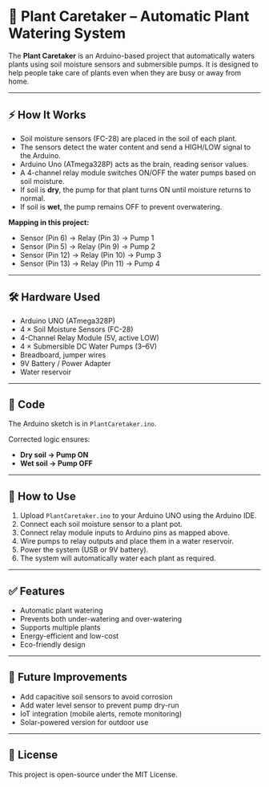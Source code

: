 # 🌱 Plant Caretaker – Automatic Plant Watering System

The **Plant Caretaker** is an Arduino-based project that automatically waters plants using soil moisture sensors and submersible pumps. It is designed to help people take care of plants even when they are busy or away from home.

---

## ⚡ How It Works 
- Soil moisture sensors (FC-28) are placed in the soil of each plant.  
- The sensors detect the water content and send a HIGH/LOW signal to the Arduino.
- Arduino Uno (ATmega328P) acts as the brain, reading sensor values.
- A 4-channel relay module switches ON/OFF the water pumps based on soil moisture.
- If soil is **dry**, the pump for that plant turns ON until moisture returns to normal.
- If soil is **wet**, the pump remains OFF to prevent overwatering.

**Mapping in this project:** 
- Sensor (Pin 6) → Relay (Pin 3) → Pump 1  
- Sensor (Pin 5) → Relay (Pin 9) → Pump 2  
- Sensor (Pin 12) → Relay (Pin 10) → Pump 3  
- Sensor (Pin 13) → Relay (Pin 11) → Pump 4 

---

## 🛠 Hardware Used
- Arduino UNO (ATmega328P)
- 4 × Soil Moisture Sensors (FC-28)
- 4-Channel Relay Module (5V, active LOW)
- 4 × Submersible DC Water Pumps (3–6V)
- Breadboard, jumper wires
- 9V Battery / Power Adapter
- Water reservoir

---

## 📂 Code
The Arduino sketch is in `PlantCaretaker.ino`.

Corrected logic ensures:
- **Dry soil → Pump ON**
- **Wet soil → Pump OFF**

---

## 🚀 How to Use
1. Upload `PlantCaretaker.ino` to your Arduino UNO using the Arduino IDE.
2. Connect each soil moisture sensor to a plant pot.
3. Connect relay module inputs to Arduino pins as mapped above.
4. Wire pumps to relay outputs and place them in a water reservoir.
5. Power the system (USB or 9V battery).
6. The system will automatically water each plant as required.

---

## ✅ Features
- Automatic plant watering
- Prevents both under-watering and over-watering
- Supports multiple plants
- Energy-efficient and low-cost
- Eco-friendly design

---

## 🔮 Future Improvements
- Add capacitive soil sensors to avoid corrosion
- Add water level sensor to prevent pump dry-run
- IoT integration (mobile alerts, remote monitoring)
- Solar-powered version for outdoor use

---

## 📜 License
This project is open-source under the MIT License.
